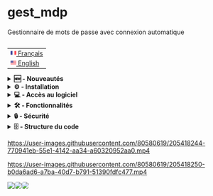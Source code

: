 # gest_mdp
Gestionnaire de mots de passe avec connexion automatique

<table align="right">
  <tr><td><a href="README.md"><img src="https://github.com/Th3o-D/Th3o-D/blob/main/images/fr-flag.png" height="13"> Français</a></td></tr>
  <tr><td><a href="README_en.md"><img src="https://github.com/Th3o-D/Th3o-D/blob/main/images/us-flag.png" height="13"> English</a></td></tr>
</table>

<details>
<summary><b> 🆕 - Nouveautés</b></summary><br>

### Dernière mise à jour 🔥

Nouvelle de technique pour faire de l'autocomplétion : le logiciel
utilise maintenant une extension pour faire de l'autocomplétion. 
Cette extension communique avec un serveur local géré par l'application.
L'extension détecte les pages de connexion et remplit automatiquement.
Le serveur lui, communique les informations de connexion à l'extension.
Cette nouvelle technique a pour avantage de résoudre de nombreux
problèmes présents auparavant avec Selenium, tels que :
+ l'obligation de lancer le navigateur dans un mode spécial depuis le logiciel
+ l'autocomplétion qui ne fonctionnait que dans le dernier onglet ouvert
+ l'impossibilité d'ouvrir plusieurs instances du navigateur
+ des problèmes de saisie de caractères accentués
+ le refus de certains sites de fonctionner en raison de la détection d'un navigateur en mode robot
+ la gestion manuelle des sites qui mettent du temps à charger avec l'option "long"
+ la boucle infinie en cas de mauvais mot de passe qui faisait le logiciel tenter de se connecter indéfiniment

Avec cette amélioration, tous ces problèmes sont désormais du passé. L'option
"long" étant devenue inutile, elle a été supprimée et remplacée par l'option
"submit". Cette option vous permet de décider site par site si vous voulez
que l'extension soumette automatiquement le formulaire de connexion ou
si cette dernière doit se contenter de remplir les champs.

L'extension est disponible sur le [store firefox](https://addons.mozilla.org/en-US/firefox/addon/gest_mdp/).

### Autres mises à jour 🎉

+ Nombreuses corrections de bugs et amélioration de la stabilité.
+ Nombreuses améliorations de l'interface graphique.
+ Ajouts de raccourcis claviers.
+ Génération automatique de mots de passe lors de changement de paramètres de génération.
+ Changement de l'interface graphique, passage de Tkinter à [CustomTkinter](https://github.com/TomSchimansky/CustomTkinter) :

#### Tkinter (avant) :<br>
<img src="readme_documents/old.png" width="240" height="160"><br>
#### CustomTkinter (après) :<br>
<img src="readme_documents/new.png" width="240" height="160">

</details>

<details>
<summary><b> ‍⚙️ - Installation</b></summary><br>

```bash
git clone https://github.com/Th3o-D/gest_mdp.git
cd gest_mdp
pip install -r requirements.txt
```
Si vous voulez également profiter de la fonctionnalité
de connexion automatique, il faut installer une extension pour
votre navigateur. Pour cela, rendez-vous sur le 
[store firefox](https://addons.mozilla.org/en-US/firefox/addon/gest_mdp/).

Cette extension n'est pour le moment disponible que pour Firefox, 
faites-moi savoir si vous voulez que je la rende disponible pour
Chrome ou tout autre navigateur.

#### Opérations supplémentaires pour Linux
```bash
sudo apt install python3-tk
sudo apt install xclip
```

Ces opérations peuvent être nécessaires sous linux. La première ligne
sert à installer `Tkinter` dans le cas ou l'installation avec pip échoue.
La deuxième ligne sert à installer `xclip`, qui est utilisé pour pouvoir
copier des mots de passe dans le presse-papier.

</details>

<details>
<summary><b> 💻 - Accès au logiciel</b></summary><br>

### Linux
+ <ins>Option 1 :</ins> Lancer directement le programme depuis un terminal :
`python3 /path/to/gest_mdp/main.py`


+ <ins>Option 2 :</ins> Ajouter les droits d'exécution à `main.py`, puis créer un raccourci clavier contenant la
commande `/path/to/gest_mdp/main.py`


+ <ins>Option 3 :</ins> Utiliser le fichier `gest.desktop` fourni dans le dossier `additional_resources/`.
Il faut donner les droits d'exécution aux fichiers `gest.desktop` et `main.py`. Ensuite, il faut modifier les
chemins dans le fichier `gest.desktop` pour qu'ils correspondent à votre installation. Enfin, il faut copier le fichier
dans le dossier `~/.local/share/applications/`. Cette solution rendra l'application disponible dans la liste de vos
applications.

### Windows
+ <ins>Option 1 :</ins> Lancer directement le programme depuis un terminal :
`python C:\path\to\gest_mdp\main.py`


+ <ins>Option 2 :</ins> Utiliser le fichier `gest.bat` fourni dans le dossier `additional_resources/`.
Il faut modifier les chemins dans le fichier `gest.bat` pour qu'ils correspondent
à votre installation. Vous pouvez ensuite soit utiliser directement ce fichier,
soit créer un raccourci vers ce fichier, ce qui vous permettra de définir une
icône. Une image au bon format, `logo.ico` est également disponible dans le dossier
`additional_resources/`.

</details>

<details>
<summary><b> 🛠 - Fonctionnalités</b></summary><br>

### Ajouter un mot de passe

Vous pouvez stocker des nouveaux mots de passe en cliquant
sur le bouton `Nouveau` ou dans `Options > Données > Nouveau compte`. Seul le nom du compte
et le mot de passe sont obligatoires.

+ La case `Lien` correspond au lien vers la page de connexion si vous souhaitez
mettre en place la connexion automatique pour ce compte
(incluez le lien entier avec https://).

+ La case `prio` permet de définir une priorité pour la connexion automatique
(ex : si vous avez plusieurs comptes Amazon).

+ La case `submit` permet de préciser si vous voulez que le formulaire de connexion
soit soumis automatiquement ou si le logiciel doit seulement remplir les champs.

+ Les cases en dessous le champ de mot de passe correspondent aux
caractères à inclure ou non dans le mot de passe.

+ La case `no 0OIl` permet d'éviter les caractères similaires (ex : 0 et O).

Si vous ne souhaitez pas un mot de passe aléatoire,
il est possible de le saisir manuellement.

Si vous le mot de passe généré ne vous convient pas,
vous pouvez cliquer sur le bouton `Générer` pour en générer un nouveau.

### Modifier un mot de passe
Pour modifier un mot de passe, cliquez sur le bouton en forme de crayon
à côté du compte que vous souhaitez modifier. La modification suit les
mêmes règles que l'ajout.

### Supprimer un mot de passe
Pour supprimer un mot de passe, cliquez sur le bouton en forme de poubelle
à côté du compte que vous souhaitez supprimer.

### Générer un mot de passe sans l'enregistrer
Si vous souhaitez générer un mot de passe sans l'enregistrer, allez dans
`Options > Générer`. Les paramètres de génération de mot de passe sont
les mêmes que pour l'ajout d'un mot de passe.

### Connexion automatique
N'oubliez pas d'installer l'[extension](https://addons.mozilla.org/en-US/firefox/addon/gest_mdp/)
si vous souhaitez utiliser la connexion automatique.

Vous pouvez ouvrir un site internet en cliquant sur le bouton en forme de globe
à côté du compte que vous souhaitez ouvrir. La connexion automatique fonctionnera
uniquement pour les sites pour lesquels vous avez spécifié un lien de connexion.

Vous pouvez désactiver temporairement la connexion automatique en décochant la case 
`autoconnexion`. Cela aura pour effet d'éteindre le serveur local géré par l'application.

### Préférences
Vous pouvez modifier les préférences depuis `Options > Profil > Modifier Préférences`.
Depuis cette page, vous pouvez décider d'activer ou non par défaut la connexion automatique, d'inclure
par défaut certains types de caractères dans les mots de passe générés, etc.

### Modifier le mot de passe utilisateur
Vous pouvez modifier votre mot de passe depuis `Options > Profil > Sécurité > Modifier le mot de passe utilisateur`.

### Modifier la clé de chiffrement
Vous pouvez chiffrer vos données avec une nouvelle clé de chiffrement depuis `Options > Profil > Sécurité > Changer de clé de chiffrement`.
Cette opération peut prendre du temps étant donné qu'elle nécessite la réécriture de toutes les
données (déchiffrement avec l'ancienne clé de chiffrement, chiffrement avec la nouvelle clé).
Attendez-vous à une attente de quelques secondes pour une centaine de comptes.

### Supprimer toutes les données
Vous pouvez supprimer toutes les données depuis `Options > Profil > Sécurité > Supprimer toutes les données`.

### Copier un mot de passe ou un nom d'utilisateur
Vous pouvez copier un mot de passe ou un nom d'utilisateur dans le presse-papier
en cliquant sur le bouton en forme de presse-papier à côté du compte.

### Voir un mot de passe
Vous pouvez voir un mot de passe en cliquant sur le bouton en forme d'œil
à côté du mot de passe.

### Chercher un compte
Pour chercher un compte, tapez le nom du compte recherché dans la barre de
recherche.

### Exporter les données
Toutes vos données sont stockées dans le dossier `.data/` du répertoire
de l'application. Vous pouvez donc les exporter en copiant ce dossier.
Dans ce dossier, les fichiers `master_password.txt`, `salt.txt`, `store.txt` et
`preferences.txt` contiennent respectivement votre clé de chiffrement chiffrée, votre salt,
vos données chiffrées et vos préférences.

Vous pouvez même synchroniser vos données sur plusieurs appareils,
pour cela, il faut que vous ayez installé l'application sur tous les
appareils que vous souhaitez synchroniser. Pour ce qui est des données, vous
pouvez synchroniser le dossier `.data/` sur un service de stockage entre
vos différents appareils.

Vous pouvez également récupérer vos données en clair au format JSON depuis
`Options > Données > Exporter les données`. Attention, le fichier produit contiendra
toutes vos données non chiffrées.

### Importer les données
Vous pouvez importer des données depuis `Options > Données > Importer des données`.
Le fichier doit être au format JSON et avoir été produit par l'application,
si les données ne sont pas au bon format, l'application ignore le fichier.

Si un compte avec le même nom existe déjà, l'application vous laisse le choix
d'écraser la version déjà existante, d'ignorer la version en cours d'importation,
ou de renommer la version en cours d'importation. Si vous choisissez une des
deux premières options, vous avez la possibilité d'appliquer le même choix
pour tous les autres comptes qui suivent. Si durant l'import vous ouvrez une
autre fenêtre de l'application, appuyer sur `Annuler` ou alors fermez la
boîte de dialogue, l'importation dans son entièreté sera annulée.

</details>

<details><summary><b> 🔒 - Sécurité</b></summary><br>

La sécurité des données suit les mêmes principes que beaucoup d'autres logiciels similaires.
On dérive le mot de passe de l'utilisateur (avec un salt) avec une fonction
coûtant beaucoup de temps (PBKDF2-HMAC-SHA256 avec 1M d'itérations) pour obtenir une clé de chiffrement, une clé "dérivée".
(Voir [recommandation officielle](https://cryptography.io/en/latest/fernet/#using-passwords-with-fernet)
du module `cryptography`).

Cette clé pourrait être directement utilisée pour chiffrer les données,
mais cela aurait pour conséquence de devoir déchiffrer et rechiffrer toutes les données
à chaque fois que l'utilisateur change son mot de passe. Pour éviter cela, on utilise comme clé
de chiffrement une clé aléatoire générée par le module `cryptography` et on la chiffre avec la clé "dérivée".

Les fonctions liées à la sécurité sont implémentées dans le fichier [security.py](./security.py).

La puissance des ordinateurs est amenée à augmenter dans les années à venir,
la fonction de dérivation du mot de passe pourrait donc devoir être modifiée.
Voici différentes approches qui pourraient être amenées à être utilisées dans le futur
si cela devient nécessaire :
+ PBKDF2-HMAC avec SHA512 au lieu de SHA256
+ Augmentation du nombre d'itérations
+ Utilisation d'une fonction de dérivation différente (scrypt, argon2, bcrypt, etc.) en fonction de celle qui
sera jugée la plus sécurisée à ce moment-là
</details>

<details>
<summary><b> 🗄️ - Structure du code</b></summary><br>

. \
├── 📄 [LICENSE](./LICENSE) \
├── 📄 [README.md](./README.md) \
├── 📄 [README_en.md](./README_en.md) \
├── 📄 [main.py](./main.py) \
├── 📄 [gest.py](./gest.py) \
├── 📄 [control.py](./control.py) \
├── 📄 [fonctions.py](./fonctions.py) \
├── 📄 [requirements.txt](./requirements.txt) \
├── 📄 [scroll.py](./scroll.py) \
├── 📄 [security.py](./security.py) \
├── 📄 [server.py](./server.py) \
├── 📁 [.data](./.data) \
│&nbsp;&nbsp;&nbsp;&nbsp;&nbsp;&nbsp;&nbsp;&nbsp;├── 📄 [master_password.txt](./.data/master_password.txt) \
│&nbsp;&nbsp;&nbsp;&nbsp;&nbsp;&nbsp;&nbsp;&nbsp;├── 📄 [preferences.txt](./.data/preferences.txt) \
│&nbsp;&nbsp;&nbsp;&nbsp;&nbsp;&nbsp;&nbsp;&nbsp;├── 📄 [salt.txt](./.data/salt.txt) \
│&nbsp;&nbsp;&nbsp;&nbsp;&nbsp;&nbsp;&nbsp;&nbsp;└── 📄 [store.txt](./.data/store.txt) \
├── 📁 [additional_resources](./additional_resources) \
│&nbsp;&nbsp;&nbsp;&nbsp;&nbsp;&nbsp;&nbsp;&nbsp;├── 📄 [gest.bat](./additional_resources/gest.bat) \
│&nbsp;&nbsp;&nbsp;&nbsp;&nbsp;&nbsp;&nbsp;&nbsp;└── 📄 [gest.desktop](./additional_resources/gest.desktop) \
│&nbsp;&nbsp;&nbsp;&nbsp;&nbsp;&nbsp;&nbsp;&nbsp;└── 📄 [logo.ico](./additional_resources/logo.ico) \
└── 📁 [images](./images) \
&nbsp;&nbsp;&nbsp;&nbsp;&nbsp;&nbsp;&nbsp;&nbsp;&nbsp;&nbsp;&nbsp;&nbsp;├── 📄 [arial.ttf](./images/arial.ttf) \
&nbsp;&nbsp;&nbsp;&nbsp;&nbsp;&nbsp;&nbsp;&nbsp;&nbsp;&nbsp;&nbsp;&nbsp;├── 📄 [copier.png](./images/copier.png) \
&nbsp;&nbsp;&nbsp;&nbsp;&nbsp;&nbsp;&nbsp;&nbsp;&nbsp;&nbsp;&nbsp;&nbsp;├── 📄 [copier_disabled.png](./images/copier_disabled.png) \
&nbsp;&nbsp;&nbsp;&nbsp;&nbsp;&nbsp;&nbsp;&nbsp;&nbsp;&nbsp;&nbsp;&nbsp;├── 📄 [crayon.png](./images/crayon.png) \
&nbsp;&nbsp;&nbsp;&nbsp;&nbsp;&nbsp;&nbsp;&nbsp;&nbsp;&nbsp;&nbsp;&nbsp;├── 📄 [oeil.png](./images/oeil.png) \
&nbsp;&nbsp;&nbsp;&nbsp;&nbsp;&nbsp;&nbsp;&nbsp;&nbsp;&nbsp;&nbsp;&nbsp;├── 📄 [oeil_a.png](./images/oeil_a.png) \
&nbsp;&nbsp;&nbsp;&nbsp;&nbsp;&nbsp;&nbsp;&nbsp;&nbsp;&nbsp;&nbsp;&nbsp;├── 📄 [oeil_disabled.png](./images/oeil_disabled.png) \
&nbsp;&nbsp;&nbsp;&nbsp;&nbsp;&nbsp;&nbsp;&nbsp;&nbsp;&nbsp;&nbsp;&nbsp;├── 📄 [poubelle.png](./images/poubelle.png) \
&nbsp;&nbsp;&nbsp;&nbsp;&nbsp;&nbsp;&nbsp;&nbsp;&nbsp;&nbsp;&nbsp;&nbsp;├── 📄 [web.png](./images/web.png) \
&nbsp;&nbsp;&nbsp;&nbsp;&nbsp;&nbsp;&nbsp;&nbsp;&nbsp;&nbsp;&nbsp;&nbsp;└── 📄 [web_disabled.png](./images/web_disabled.png)

</details>



https://user-images.githubusercontent.com/80580619/205418244-770941eb-55e1-4142-aa34-a60320952aa0.mp4

https://user-images.githubusercontent.com/80580619/205418250-b0da6ad6-a7ba-40d7-b791-51390fdfc477.mp4


<div align="right" style="display: flex">
    <img src="https://api.visitorbadge.io/api/visitors?path=https%3A%2F%2Fgithub.com%2FTh3o-D%2Fgest_mdp&countColor=%231182c2" height="20"/>
    <a href="https://github.com/Th3o-D" alt="https://github.com/Th3o-D"><img height="20" style="border-radius: 5px" src="https://img.shields.io/static/v1?style=for-the-badge&label=CREE%20PAR&message=Th3o-D&color=1182c2"></a>
    <a href="LICENSE" alt="licence"><img style="border-radius: 5px" height="20" src="https://img.shields.io/static/v1?style=for-the-badge&label=LICENSE&message=GNU+GPL+V3&color=1182c2"></a>
</div>
